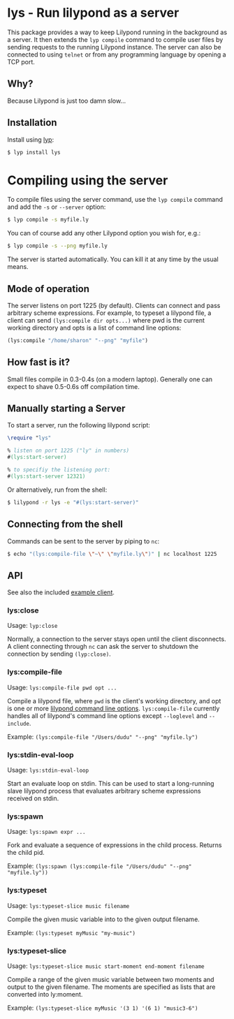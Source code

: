 # lys - Run lilypond as a server

This package provides a way to keep Lilypond running in the background as a server. It then extends the `lyp compile` command to compile user files by sending requests to the running Lilypond instance. The server can also be connected to using `telnet` or from any programming language by opening a TCP port.  

## Why?

Because Lilypond is just too damn slow...

## Installation

Install using [lyp](https://github.com/noteflakes/lyp):

```bash
$ lyp install lys
```

# Compiling using the server

To compile files using the server command, use the `lyp compile` command and add the `-s` or `--server` option:

```bash
$ lyp compile -s myfile.ly
```

You can of course add any other Lilypond option you wish for, e.g.:

```bash
$ lyp compile -s --png myfile.ly
```

The server is started automatically. You can kill it at any time by the usual means.

## Mode of operation

The server listens on port 1225 (by default). Clients can connect and pass arbitrary scheme expressions. For example, to typeset a lilypond file, a client can send `(lys:compile dir opts...)` where pwd is the current working directory and opts is a list of command line options:

```scheme
(lys:compile "/home/sharon" "--png" "myfile")
```

## How fast is it?

Small files compile in 0.3-0.4s (on a modern laptop). Generally one can expect to shave 0.5-0.6s off compilation time.

## Manually starting a Server

To start a server, run the following lilypond script:

```lilypond
\require "lys"

% listen on port 1225 ("ly" in numbers)
#(lys:start-server)

% to specifiy the listening port:
#(lys:start-server 12321)
```

Or alternatively, run from the shell:

```bash
$ lilypond -r lys -e "#(lys:start-server)"
```

## Connecting from the shell

Commands can be sent to the server by piping to `nc`:

```bash
$ echo "(lys:compile-file \"~\" \"myfile.ly\")" | nc localhost 1225
```

## API

See also the included [example client](test/lyc.sh).

### lys:close

Usage: `lyp:close`

Normally, a connection to the server stays open until the client disconnects. A client connecting through `nc` can ask the server to shutdown the connection by sending `(lyp:close)`.

### lys:compile-file

Usage: `lys:compile-file pwd opt ...`

Compile a lilypond file, where `pwd` is the client's working directory, and opt is one or more [lilypond command line options](http://lilypond.org/doc/v2.18/Documentation/usage/command_002dline-usage.en.html). `lys:compile-file` currently handles all of lilypond's command line options except `--loglevel` and `--include`.

Example: `(lys:compile-file "/Users/dudu" "--png" "myfile.ly")`

### lys:stdin-eval-loop

Usage: `lys:stdin-eval-loop`

Start an evaluate loop on stdin. This can be used to start a long-running slave lilypond process that evaluates arbitrary scheme expressions received on stdin.

### lys:spawn

Usage: `lys:spawn expr ...`

Fork and evaluate a sequence of expressions in the child process. Returns the child pid.

Example: `(lys:spawn (lys:compile-file "/Users/dudu" "--png" "myfile.ly"))`

### lys:typeset

Usage: `lys:typeset-slice music filename`

Compile the given music variable into to the given output filename.

Example: `(lys:typeset myMusic "my-music")`

### lys:typeset-slice

Usage: `lys:typeset-slice music start-moment end-moment filename`

Compile a range of the given music variable between two moments and output to the given filename. The moments are specified as lists that are converted into ly:moment.

Example: `(lys:typeset-slice myMusic '(3 1) '(6 1) "music3-6")`

